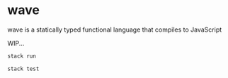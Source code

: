 # wave

wave is a statically typed functional language that compiles to JavaScript

WIP...

```bash
stack run
```

```bash
stack test
```